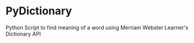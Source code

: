 # PyDictionary
Python Script to find meaning of a word using Merriam Webster Learner's Dictionary API
